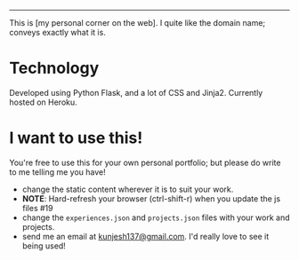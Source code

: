

----

This is [my personal corner on the web]. I quite like the domain name; conveys exactly what it is. 

# Technology

Developed using Python Flask, and a lot of CSS and Jinja2.
Currently hosted on Heroku. 


# I want to use this!

You're free to use this for your own personal portfolio; but please do write to me telling me you have!
 
 - change the static content wherever it is to suit your work.
 - **NOTE**: Hard-refresh your browser (ctrl-shift-r) when you update the js files #19
 - change the `experiences.json` and `projects.json` files with your work and projects. 
 - send me an email at kunjesh137@gmail.com. I'd really love to see it being used!
